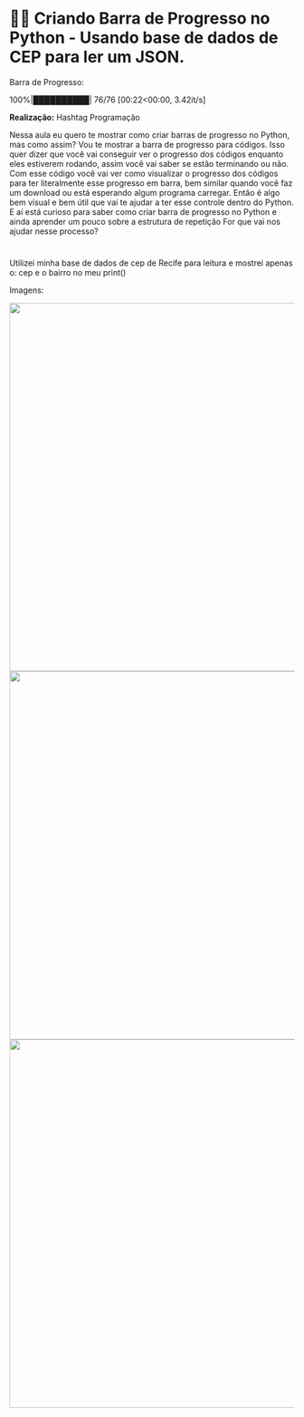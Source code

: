 # 👨‍💻️ Criando Barra de Progresso no Python - Usando base de dados de CEP para ler um JSON.



Barra de Progresso:

100%|██████████| 76/76 [00:22<00:00,  3.42it/s]



**Realização:** Hashtag Programação

Nessa aula eu quero te mostrar como criar barras de progresso no Python, mas como assim? Vou te mostrar a barra de progresso para códigos. Isso quer dizer que você vai conseguir ver o progresso dos códigos enquanto eles estiverem rodando, assim você vai saber se estão terminando ou não. Com esse código você vai ver como visualizar o progresso dos códigos para ter literalmente esse progresso em barra, bem similar quando você faz um download ou está esperando algum programa carregar. Então é algo bem visual e bem útil que vai te ajudar a ter esse controle dentro do Python. E aí está curioso para saber como criar barra de progresso no Python e ainda aprender um pouco sobre a estrutura de repetição For que vai nos ajudar nesse processo?

# 

Utilizei minha base de dados de cep de Recife para leitura e mostrei apenas o: cep e o bairro no meu print()



Imagens:

<img img align="center" width="650" src="">

<img img align="center" width="650" src="">

<img img align="center" width="650" src="">



